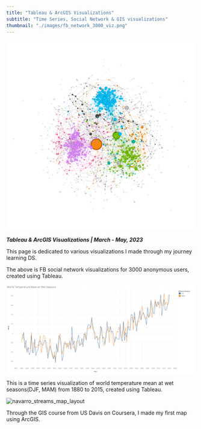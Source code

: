 ```yaml
---
title: "Tableau & ArcGIS Visualizations"
subtitle: "Time Series, Social Network & GIS visualizations"
thumbnail: "./images/fb_network_3000_viz.png"
---
```


![fb_network_3000_viz](../images/fb_network_3000_viz.png)

_**Tableau & ArcGIS Visualizations | March - May, 2023**_

This page is dedicated to various visualizations I made through my journey learning DS.

The above is FB social network visualizations for 3000 anonymous users, created using Tableau.

![World_Temperature_Mean_at_Wet_Seasons_using_Tableau](../images/World_Temperature_Mean_at_Wet_Seasons_using_Tableau.png)

This is a time series visualization of world temperature mean at wet seasons(DJF, MAM) from 1880 to 2015, created using Tableau.

![navarro_streams_map_layout](../images/navarro_streams_map_layout.png)

Through the GIS course from US Davis on Coursera, I made my first map using ArcGIS.
